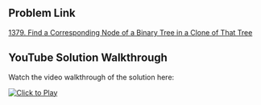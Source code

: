 ## Problem Link
[1379. Find a Corresponding Node of a Binary Tree in a Clone of That Tree](https://leetcode.com/problems/find-a-corresponding-node-of-a-binary-tree-in-a-clone-of-that-tree/)


## YouTube Solution Walkthrough

Watch the video walkthrough of the solution here:

[![Click to Play](https://img.youtube.com/vi/LWjtZUJ3dxc/hqdefault.jpg)](https://www.youtube.com/watch?v=LWjtZUJ3dxc)


